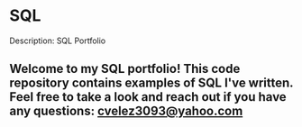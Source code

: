 # SQL
Description: SQL Portfolio
## Welcome to my SQL portfolio! This code repository contains examples of SQL I've written. Feel free to take a look and reach out if you have any questions: cvelez3093@yahoo.com
